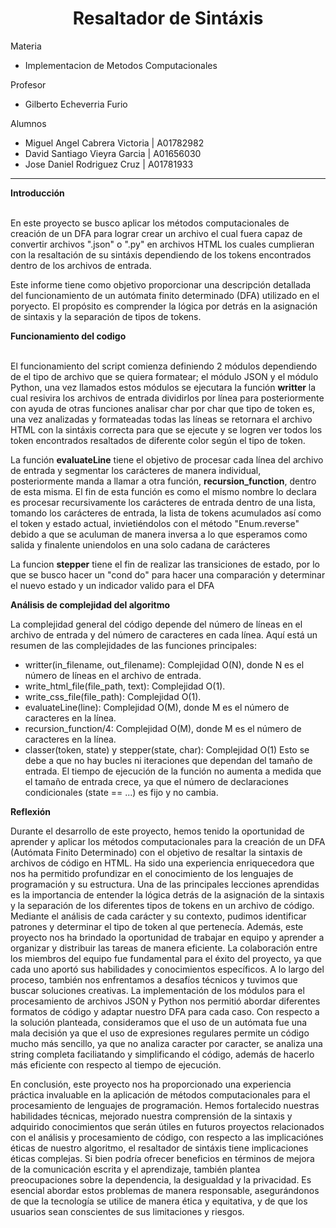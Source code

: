 <h1 style="text-align: center">Resaltador de Sintáxis</h1>
<p> Materia

<ul>
<li> Implementacion de Metodos Computacionales
</ul>

<p> Profesor 

<ul>
<li> Gilberto Echeverria Furio
</ul>





<p>Alumnos</p>

<ul>

<li>Miguel Angel Cabrera Victoria | A01782982

<li> David Santiago Vieyra Garcia | A01656030

<li>Jose Daniel Rodriguez Cruz    | A01781933

</ul>

<hr>
<b> Introducción </b>
<br>
<br>

<p>En este proyecto se busco aplicar los métodos computacionales de creación de un DFA para lograr crear un archivo el cual fuera capaz de convertir archivos ".json" o ".py" en archivos HTML los cuales cumplieran con la resaltación de su sintáxis dependiendo de los tokens encontrados dentro de los archivos de entrada.<p>

<p>Este informe tiene como objetivo proporcionar una descripción detallada del funcionamiento de un autómata finito determinado (DFA) utilizado en el poryecto. El propósito es comprender la lógica por detrás en la asignación de sintaxis y la separación de tipos de tokens. </p>

<b>Funcionamiento del codigo</b>
<br>
<br>

<p>El funcionamiento del script comienza definiendo 2 módulos dependiendo de el tipo de archivo que se quiera formatear; el módulo JSON y el módulo Python, una vez llamados estos módulos se ejecutara la función <b>writter</b> la cual resivira los archivos de entrada dividirlos por línea para posteriormente con ayuda de otras funciones analisar char por char que tipo de token es, una vez analizadas y formateadas todas las líneas se retornara el archivo HTML con la sintáxis correcta para que se ejecute y se logren ver todos los token encontrados resaltados de diferente color según el tipo de token.<p>

<p>La función <b>evaluateLine</b> tiene el objetivo de procesar cada línea del archivo de entrada y segmentar los carácteres de manera individual, posteriormente manda a llamar a otra función, <b>recursion_function</b>, dentro de esta misma. El fin de esta función es como el mismo nombre lo declara es procesar recursivamente los carácteres de entrada dentro de una lista, tomando los carácteres de entrada, la lista de tokens acumulados así como el token y estado actual, invietiéndolos con el método "Enum.reverse" debido a que se aculuman de manera inversa a lo que esperamos como salida y finalente uniendolos en una solo cadana de carácteres</p>

<p>La funcion <b>stepper</b> tiene el fin de realizar las transiciones de estado, por lo que se busco hacer un "cond do" para hacer una comparación y determinar el nuevo estado y un indicador valido para el DFA<p>

<b>Análisis de complejidad del algoritmo</b>

La complejidad general del código depende del número de líneas en el archivo de entrada y del número de caracteres en cada línea. Aquí está un resumen de las complejidades de las funciones principales:

- writter(in_filename, out_filename): Complejidad O(N), donde N es el número de líneas en el archivo de entrada.
- write_html_file(file_path, text): Complejidad O(1).
- write_css_file(file_path): Complejidad O(1).
- evaluateLine(line): Complejidad O(M), donde M es el número de caracteres en la línea.
- recursion_function/4: Complejidad O(M), donde M es el número de caracteres en la línea.
- classer(token, state) y stepper(state, char): Complejidad O(1) Esto se debe a que no hay bucles ni iteraciones que dependan del tamaño de entrada. El tiempo de ejecución de la función no aumenta a medida que el tamaño de entrada crece, ya que el número de declaraciones condicionales (state == ...) es fijo y no cambia.

<b>Reflexión</b>

Durante el desarrollo de este proyecto, hemos tenido la oportunidad de aprender y aplicar los métodos computacionales para la creación de un DFA (Autómata Finito Determinado) con el objetivo de resaltar la sintaxis de archivos de código en HTML. Ha sido una experiencia enriquecedora que nos ha permitido profundizar en el conocimiento de los lenguajes de programación y su estructura. Una de las principales lecciones aprendidas es la importancia de entender la lógica detrás de la asignación de la sintaxis y la separación de los diferentes tipos de tokens en un archivo de código. Mediante el análisis de cada carácter y su contexto, pudimos identificar patrones y determinar el tipo de token al que pertenecía. Además, este proyecto nos ha brindado la oportunidad de trabajar en equipo y aprender a organizar y distribuir las tareas de manera eficiente. La colaboración entre los miembros del equipo fue fundamental para el éxito del proyecto, ya que cada uno aportó sus habilidades y conocimientos específicos. A lo largo del proceso, también nos enfrentamos a desafíos técnicos y tuvimos que buscar soluciones creativas. La implementación de los módulos para el procesamiento de archivos JSON y Python nos permitió abordar diferentes formatos de código y adaptar nuestro DFA para cada caso. Con respecto a la solución planteada, consideramos que el uso de un autómata fue una mala decisión ya que el uso de expresiones regulares permite un código mucho más sencillo, ya que no analiza caracter por caracter, se analiza una string completa faciliatando y simplificando el código, además de hacerlo más eficiente con respecto al tiempo de ejecución.

En conclusión, este proyecto nos ha proporcionado una experiencia práctica invaluable en la aplicación de métodos computacionales para el procesamiento de lenguajes de programación. Hemos fortalecido nuestras habilidades técnicas, mejorado nuestra comprensión de la sintaxis y adquirido conocimientos que serán útiles en futuros proyectos relacionados con el análisis y procesamiento de código, con respecto a las implicaciónes éticas de nuestro algoritmo, el resaltador de sintáxis tiene implicaciones éticas complejas. Si bien podría ofrecer beneficios en términos de mejora de la comunicación escrita y el aprendizaje, también plantea preocupaciones sobre la dependencia, la desigualdad y la privacidad. Es esencial abordar estos problemas de manera responsable, asegurándonos de que la tecnología se utilice de manera ética y equitativa, y de que los usuarios sean conscientes de sus limitaciones y riesgos.